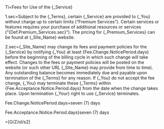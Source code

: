 
Ti=Fees for Use of the {_Service}

1.sec=Subject to the {_Terms}, certain {_Service} are provided to {_You} without charge up to certain limits (“Fremium Services”). Certain services or features requires your purchase of additional resources or services (“{Def.Premium_Services.sec}”). The pricing for {_Premium_Services} can be found at {_Site_Name} website.

2.sec={_Site_Name} may change its fees and payment policies for the {_Service} by notifying {_You} at least {Fee.Change.NoticePeriod.days} before the beginning of the billing cycle in which such change will take effect. Changes to the fees or payment policies will be posted on the website (or such other URL {_Site_Name} may provide from time to time). Any outstanding balance becomes immediately due and payable upon termination of the {_Terms} for any reason. If {_You} do not accept the fee change, {_You} may terminate these {_Terms} within {Fee.Acceptance.Notice.Period.days} from the date when the change takes place. Upon termination {_Your} right to use {_Service} terminates.

Fee.Change.NoticePeriod.days=seven (7) days

Fee.Acceptance.Notice.Period.days}seven (7) days

=[G/Z/ol/s2]
